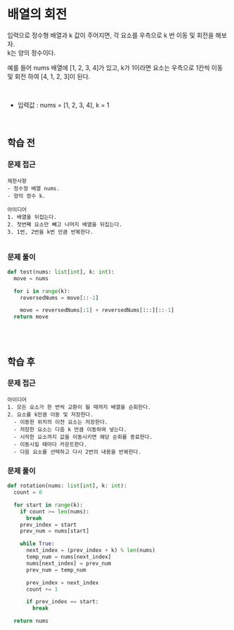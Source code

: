 # 배열의 회전
입력으로 정수형 배열과 k 값이 주어지면, 각 요소를 우측으로 k 번 이동 및 회전을 해보자.<br>
k는 양의 정수이다.

예를 들어 nums 배열에 [1, 2, 3, 4]가 있고, k가 1이라면 요소는 우측으로 1칸씩 이동 및 회전 하여 [4, 1, 2, 3]이 된다.

<br>

- 입력값 : nums = [1, 2, 3, 4], k = 1

<br>

## 학습 전
### 문제 접근
```text
제한사항
- 정수형 배열 nums.  
- 양의 정수 k.

아이디어
1. 배열을 뒤집는다.
2. 첫번째 요소만 빼고 나머지 배열을 뒤집는다.
3. 1번, 2번을 k번 만큼 반복한다.
 
```

### 문제 풀이
```python
def test(nums: list[int], k: int):
  move = nums

  for i in range(k):
    reversedNums = move[::-1]

    move = reversedNums[:1] + reversedNums[1::][::-1]
  return move
```

<br>
<br>

## 학습 후
### 문제 접근
```text
아이디어
1. 모든 요소가 한 번씩 교환이 될 때까지 배열을 순회한다.
2. 요소를 k만큼 이동 및 저장한다.
  - 이동한 위치의 이전 요소는 저장한다.
  - 저장한 요소는 다음 k 만큼 이동하여 넣는다.
  - 시작한 요소까지 값을 이동시키면 해당 순회를 종료한다.
  - 이동시킬 때마다 카운트한다.
  - 다음 요소를 선택하고 다시 2번의 내용을 반복한다.
```

### 문제 풀이
```python
def rotation(nums: list[int], k: int):
  count = 0

  for start in range(k):
    if count >= len(nums):
      break
    prev_index = start
    prev_num = nums[start]

    while True:
      next_index = (prev_index + k) % len(nums)
      temp_num = nums[next_index]
      nums[next_index] = prev_num
      prev_num = temp_num

      prev_index = next_index
      count += 1

      if prev_index == start:
        break

  return nums
```

